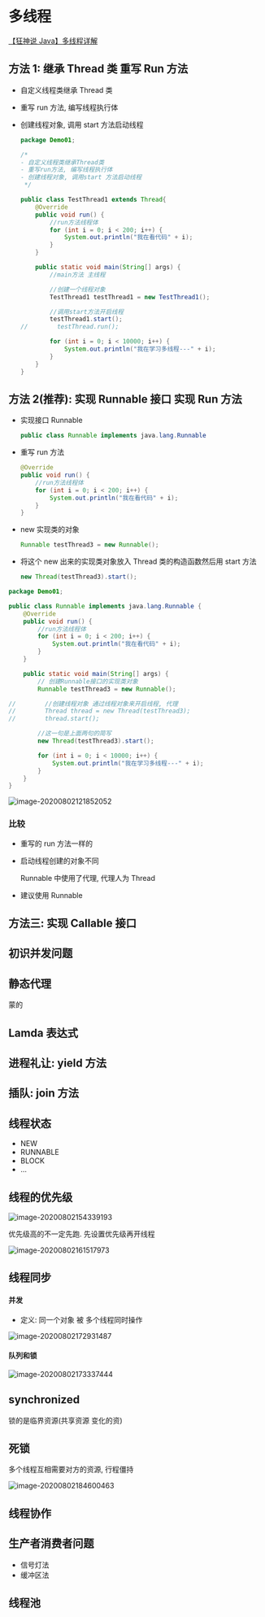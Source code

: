 # 多线程

[【狂神说 Java】多线程详解](https://www.bilibili.com/video/BV1V4411p7EF)

## 方法 1: 继承 Thread 类 重写 Run 方法

- 自定义线程类继承 Thread 类

- 重写 run 方法, 编写线程执行体

- 创建线程对象, 调用 start 方法启动线程

  ```java
  package Demo01;

  /*
  - 自定义线程类继承Thread类
  - 重写run方法, 编写线程执行体
  - 创建线程对象, 调用start 方法启动线程
   */

  public class TestThread1 extends Thread{
      @Override
      public void run() {
          //run方法线程体
          for (int i = 0; i < 200; i++) {
              System.out.println("我在看代码" + i);
          }
      }

      public static void main(String[] args) {
          //main方法 主线程

          //创建一个线程对象
          TestThread1 testThread1 = new TestThread1();

          //调用start方法开启线程
          testThread1.start();
  //        testThread.run();

          for (int i = 0; i < 10000; i++) {
              System.out.println("我在学习多线程---" + i);
          }
      }
  }
  ```

## 方法 2(推荐): 实现 Runnable 接口 实现 Run 方法

- 实现接口 Runnable

  ```java
  public class Runnable implements java.lang.Runnable
  ```

- 重写 run 方法

  ```java
  @Override
  public void run() {
      //run方法线程体
      for (int i = 0; i < 200; i++) {
          System.out.println("我在看代码" + i);
      }
  }
  ```

- new 实现类的对象

  ```java
  Runnable testThread3 = new Runnable();
  ```

- 将这个 new 出来的实现类对象放入 Thread 类的构造函数然后用 start 方法

  ```java
  new Thread(testThread3).start();
  ```

```java
package Demo01;

public class Runnable implements java.lang.Runnable {
    @Override
    public void run() {
        //run方法线程体
        for (int i = 0; i < 200; i++) {
            System.out.println("我在看代码" + i);
        }
    }

    public static void main(String[] args) {
        // 创建Runnable接口的实现类对象
        Runnable testThread3 = new Runnable();

//        //创建线程对象 通过线程对象来开启线程, 代理
//        Thread thread = new Thread(testThread3);
//        thread.start();

        //这一句是上面两句的简写
        new Thread(testThread3).start();

        for (int i = 0; i < 10000; i++) {
            System.out.println("我在学习多线程---" + i);
        }
    }
}
```

![image-20200802121852052](JavaMultithreading.assets/image-20200802121852052.png)

### 比较

- 重写的 run 方法一样的

- 启动线程创建的对象不同

  Runnable 中使用了代理, 代理人为 Thread

- 建议使用 Runnable

## 方法三: 实现 Callable 接口

## 初识并发问题

## 静态代理

蒙的

## Lamda 表达式

## 进程礼让: yield 方法

## 插队: join 方法

## 线程状态

- NEW
- RUNNABLE
- BLOCK
- ...

## 线程的优先级

![image-20200802154339193](JavaMultithreading.assets/image-20200802154339193.png)

优先级高的不一定先跑. 先设置优先级再开线程

![image-20200802161517973](JavaMultithreading.assets/image-20200802161517973.png)

## 线程同步

#### 并发

- 定义: 同一个对象 被 多个线程同时操作

![image-20200802172931487](JavaMultithreading.assets/image-20200802172931487.png)

#### 队列和锁

![image-20200802173337444](JavaMultithreading.assets/image-20200802173337444.png)

## synchronized

锁的是临界资源(共享资源 变化的资)

## 死锁

多个线程互相需要对方的资源, 行程僵持

![image-20200802184600463](JavaMultithreading.assets/image-20200802184600463.png)

## 线程协作

## 生产者消费者问题

- 信号灯法
- 缓冲区法

## 线程池
